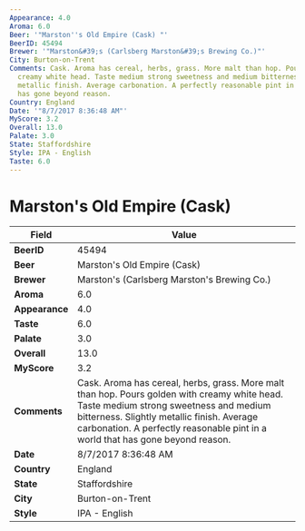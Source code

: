 ```yaml
---
Appearance: 4.0
Aroma: 6.0
Beer: '"Marston''s Old Empire (Cask) "'
BeerID: 45494
Brewer: '"Marston&#39;s (Carlsberg Marston&#39;s Brewing Co.)"'
City: Burton-on-Trent
Comments: Cask. Aroma has cereal, herbs, grass. More malt than hop. Pours golden with
  creamy white head. Taste medium strong sweetness and medium bitterness. Slightly
  metallic finish. Average carbonation. A perfectly reasonable pint in a world that
  has gone beyond reason.
Country: England
Date: '"8/7/2017 8:36:48 AM"'
MyScore: 3.2
Overall: 13.0
Palate: 3.0
State: Staffordshire
Style: IPA - English
Taste: 6.0
---
```


# Marston's Old Empire (Cask) 

| Field         | Value |
|---------------|-------|
| **BeerID** | 45494 |
| **Beer** | Marston's Old Empire (Cask)  |
| **Brewer** | Marston&#39;s (Carlsberg Marston&#39;s Brewing Co.) |
| **Aroma** | 6.0 |
| **Appearance** | 4.0 |
| **Taste** | 6.0 |
| **Palate** | 3.0 |
| **Overall** | 13.0 |
| **MyScore** | 3.2 |
| **Comments** | Cask. Aroma has cereal, herbs, grass. More malt than hop. Pours golden with creamy white head. Taste medium strong sweetness and medium bitterness. Slightly metallic finish. Average carbonation. A perfectly reasonable pint in a world that has gone beyond reason. |
| **Date** | 8/7/2017 8:36:48 AM |
| **Country** | England |
| **State** | Staffordshire |
| **City** | Burton-on-Trent |
| **Style** | IPA - English |
